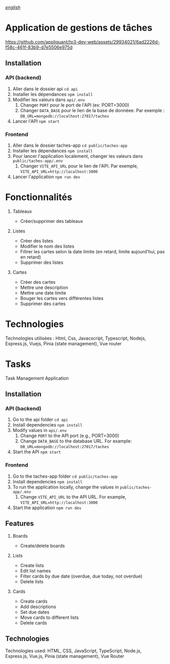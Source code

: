 [*english*](#Tasks)

# Application de gestions de tâches

https://github.com/appliquant/tp3-dev-web/assets/29934021/6ad2226d-f58c-461f-83b9-d7e5506e975d

## Installation

### API (backend)

1. Aller dans le dossier api `cd api`
2. Installer les dépendances `npm install`
3. Modifier les valeurs dans `api/.env`
   1. Changer `PORT` pour le port de l'API (ex: PORT=3000)
   2. Changer `DATA_BASE` pour le lien de la base de donnéee. Par exemple : `DB_URL=mongodb://localhost:27017/taches`
4. Lancer l'API `npm start`

### Frontend

1. Aller dans le dossier taches-app `cd public/taches-app`
2. Installer les dépendances `npm install`
3. Pour lancer l'application localement, changer les valeurs dans `public/taches-app/.env`
   1. Changer `VITE_API_URL` pour le lien de l'API. Par exemple, `VITE_API_URL=http://localhost:3000`
4. Lancer l'application `npm run dev`

# Fonctionnalités

1. Tableaux

   - Créer/supprimer des tableaux

2. Listes
   - Créer des listes
   - Modifier le nom des listes
   - Filtrer les cartes selon la date limite (en retard, limite aujourd'hui, pas en retard)
   - Supprimer des listes

3. Cartes
   - Créer des cartes
   - Mettre une description
   - Mettre une date limite
   - Bouger les cartes vers différentes listes
   - Supprimer des cartes

# Technologies

Technologies utilisées : Html, Css, Javacscript, Typescript, Nodejs, Express.js, Vuejs, Pinia (state management), Vue router

# Tasks
Task Management Application

## Installation

### API (backend)

1. Go to the api folder `cd api`
2. Install dependencies `npm install`
3. Modify values in `api/.env`
   1. Change `PORT` to the API port (e.g., PORT=3000)
   2. Change `DATA_BASE` to the database URL. For example: `DB_URL=mongodb://localhost:27017/taches`
4. Start the API `npm start`

### Frontend

1. Go to the taches-app folder `cd public/taches-app`
2. Install dependencies `npm install`
3. To run the application locally, change the values in `public/taches-app/.env`
   1. Change `VITE_API_URL` to the API URL. For example, `VITE_API_URL=http://localhost:3000`
4. Start the application `npm run dev`

## Features

1. Boards
   - Create/delete boards

2. Lists
   - Create lists
   - Edit list names
   - Filter cards by due date (overdue, due today, not overdue)
   - Delete lists

3. Cards
   - Create cards
   - Add descriptions
   - Set due dates
   - Move cards to different lists
   - Delete cards

## Technologies

Technologies used: HTML, CSS, JavaScript, TypeScript, Node.js, Express.js, Vue.js, Pinia (state management), Vue Router


